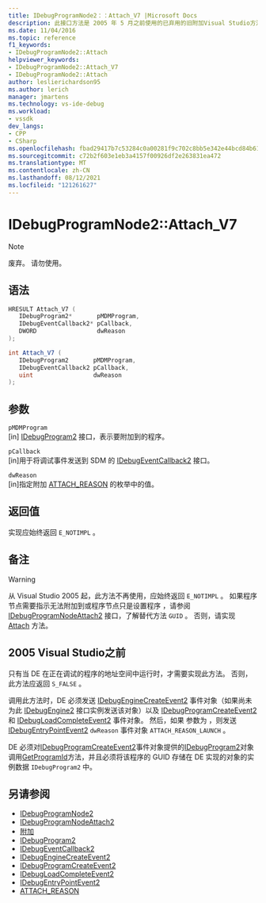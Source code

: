 ```yaml
---
title: IDebugProgramNode2：：Attach_V7 |Microsoft Docs
description: 此接口方法是 2005 年 5 月之前使用的已弃用的旧附加Visual Studio方法。
ms.date: 11/04/2016
ms.topic: reference
f1_keywords:
- IDebugProgramNode2::Attach
helpviewer_keywords:
- IDebugProgramNode2::Attach_V7
- IDebugProgramNode2::Attach
author: leslierichardson95
ms.author: lerich
manager: jmartens
ms.technology: vs-ide-debug
ms.workload:
- vssdk
dev_langs:
- CPP
- CSharp
ms.openlocfilehash: fbad29417b7c53284c0a00281f9c702c8bb5e342e44bcd84b6106799e9d7560f
ms.sourcegitcommit: c72b2f603e1eb3a4157f00926df2e263831ea472
ms.translationtype: MT
ms.contentlocale: zh-CN
ms.lasthandoff: 08/12/2021
ms.locfileid: "121261627"
---
```

# <a name="idebugprogramnode2attach_v7"></a>IDebugProgramNode2::Attach_V7

> [!Note]
> 废弃。 请勿使用。

## <a name="syntax"></a>语法

```cpp
HRESULT Attach_V7 (
   IDebugProgram2*       pMDMProgram,
   IDebugEventCallback2* pCallback,
   DWORD                 dwReason
);
```

```csharp
int Attach_V7 (
   IDebugProgram2       pMDMProgram,
   IDebugEventCallback2 pCallback,
   uint                 dwReason
);
```

## <a name="parameters"></a>参数

`pMDMProgram`\
[in] [IDebugProgram2](../../../extensibility/debugger/reference/idebugprogram2.md) 接口，表示要附加到的程序。

`pCallback`\
[in]用于将调试事件发送到 SDM 的 [IDebugEventCallback2](../../../extensibility/debugger/reference/idebugeventcallback2.md) 接口。

`dwReason`\
[in]指定附加 [ATTACH_REASON](../../../extensibility/debugger/reference/attach-reason.md) 的枚举中的值。

## <a name="return-value"></a>返回值

实现应始终返回 `E_NOTIMPL` 。

## <a name="remarks"></a>备注

> [!WARNING]
> 从 Visual Studio 2005 起，此方法不再使用，应始终返回 `E_NOTIMPL` 。 如果程序节点需要指示无法附加到或程序节点只是设置程序 ，请参阅 [IDebugProgramNodeAttach2](../../../extensibility/debugger/reference/idebugprogramnodeattach2.md) 接口，了解替代方法 `GUID` 。 否则，请实现 [Attach](../../../extensibility/debugger/reference/idebugengine2-attach.md) 方法。

## <a name="prior-to-visual-studio-2005"></a>2005 Visual Studio之前

只有当 DE 在正在调试的程序的地址空间中运行时，才需要实现此方法。 否则，此方法应返回 `S_FALSE` 。

调用此方法时，DE 必须发送 [IDebugEngineCreateEvent2](../../../extensibility/debugger/reference/idebugenginecreateevent2.md) 事件对象（如果尚未为此 [IDebugEngine2](../../../extensibility/debugger/reference/idebugengine2.md) 接口实例发送该对象）以及 [IDebugProgramCreateEvent2](../../../extensibility/debugger/reference/idebugprogramcreateevent2.md) 和 [IDebugLoadCompleteEvent2](../../../extensibility/debugger/reference/idebugloadcompleteevent2.md) 事件对象。 然后，如果 参数为 ，则发送 [IDebugEntryPointEvent2](../../../extensibility/debugger/reference/idebugentrypointevent2.md) `dwReason` 事件对象 `ATTACH_REASON_LAUNCH` 。

DE 必须对[IDebugProgramCreateEvent2](../../../extensibility/debugger/reference/idebugprogramcreateevent2.md)事件对象提供的[IDebugProgram2](../../../extensibility/debugger/reference/idebugprogram2.md)对象调用[GetProgramId](../../../extensibility/debugger/reference/idebugprogram2-getprogramid.md)方法，并且必须将该程序的 GUID 存储在 DE 实现的对象的实例数据 `IDebugProgram2` 中。

## <a name="see-also"></a>另请参阅

- [IDebugProgramNode2](../../../extensibility/debugger/reference/idebugprogramnode2.md)
- [IDebugProgramNodeAttach2](../../../extensibility/debugger/reference/idebugprogramnodeattach2.md)
- [附加](../../../extensibility/debugger/reference/idebugengine2-attach.md)
- [IDebugProgram2](../../../extensibility/debugger/reference/idebugprogram2.md)
- [IDebugEventCallback2](../../../extensibility/debugger/reference/idebugeventcallback2.md)
- [IDebugEngineCreateEvent2](../../../extensibility/debugger/reference/idebugenginecreateevent2.md)
- [IDebugProgramCreateEvent2](../../../extensibility/debugger/reference/idebugprogramcreateevent2.md)
- [IDebugLoadCompleteEvent2](../../../extensibility/debugger/reference/idebugloadcompleteevent2.md)
- [IDebugEntryPointEvent2](../../../extensibility/debugger/reference/idebugentrypointevent2.md)
- [ATTACH_REASON](../../../extensibility/debugger/reference/attach-reason.md)
